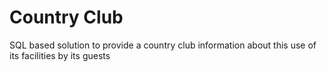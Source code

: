 # Country Club

SQL based solution to provide a country club information about this use of its facilities by its guests 

